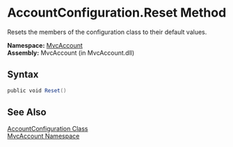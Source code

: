 AccountConfiguration.Reset Method
=================================
Resets the members of the configuration class to their default values.

**Namespace:** [MvcAccount][1]  
**Assembly:** MvcAccount (in MvcAccount.dll)

Syntax
------

```csharp
public void Reset()
```


See Also
--------
[AccountConfiguration Class][2]  
[MvcAccount Namespace][1]  

[1]: ../README.md
[2]: README.md